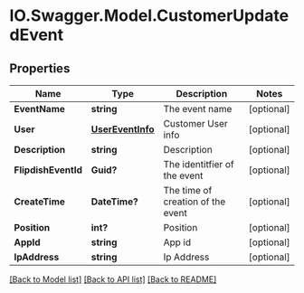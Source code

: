 # IO.Swagger.Model.CustomerUpdatedEvent
## Properties

Name | Type | Description | Notes
------------ | ------------- | ------------- | -------------
**EventName** | **string** | The event name | [optional] 
**User** | [**UserEventInfo**](UserEventInfo.md) | Customer User info | [optional] 
**Description** | **string** | Description | [optional] 
**FlipdishEventId** | **Guid?** | The identitfier of the event | [optional] 
**CreateTime** | **DateTime?** | The time of creation of the event | [optional] 
**Position** | **int?** | Position | [optional] 
**AppId** | **string** | App id | [optional] 
**IpAddress** | **string** | Ip Address | [optional] 

[[Back to Model list]](../README.md#documentation-for-models) [[Back to API list]](../README.md#documentation-for-api-endpoints) [[Back to README]](../README.md)

